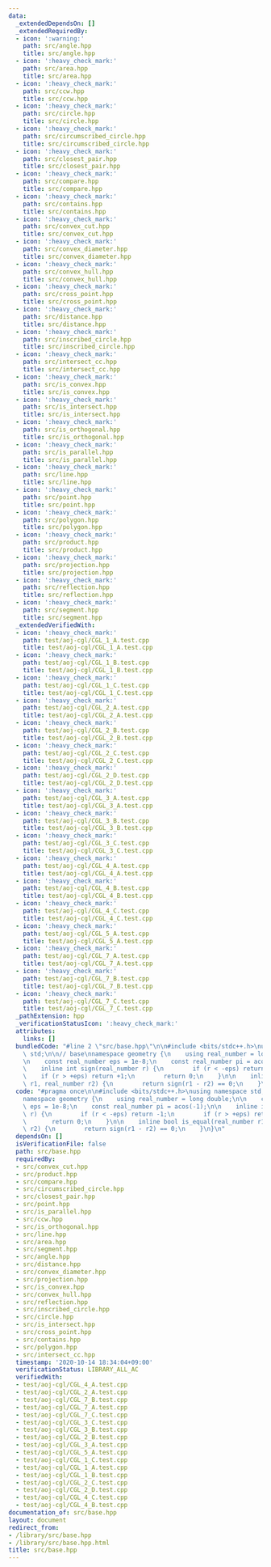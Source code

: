 ```yaml
---
data:
  _extendedDependsOn: []
  _extendedRequiredBy:
  - icon: ':warning:'
    path: src/angle.hpp
    title: src/angle.hpp
  - icon: ':heavy_check_mark:'
    path: src/area.hpp
    title: src/area.hpp
  - icon: ':heavy_check_mark:'
    path: src/ccw.hpp
    title: src/ccw.hpp
  - icon: ':heavy_check_mark:'
    path: src/circle.hpp
    title: src/circle.hpp
  - icon: ':heavy_check_mark:'
    path: src/circumscribed_circle.hpp
    title: src/circumscribed_circle.hpp
  - icon: ':heavy_check_mark:'
    path: src/closest_pair.hpp
    title: src/closest_pair.hpp
  - icon: ':heavy_check_mark:'
    path: src/compare.hpp
    title: src/compare.hpp
  - icon: ':heavy_check_mark:'
    path: src/contains.hpp
    title: src/contains.hpp
  - icon: ':heavy_check_mark:'
    path: src/convex_cut.hpp
    title: src/convex_cut.hpp
  - icon: ':heavy_check_mark:'
    path: src/convex_diameter.hpp
    title: src/convex_diameter.hpp
  - icon: ':heavy_check_mark:'
    path: src/convex_hull.hpp
    title: src/convex_hull.hpp
  - icon: ':heavy_check_mark:'
    path: src/cross_point.hpp
    title: src/cross_point.hpp
  - icon: ':heavy_check_mark:'
    path: src/distance.hpp
    title: src/distance.hpp
  - icon: ':heavy_check_mark:'
    path: src/inscribed_circle.hpp
    title: src/inscribed_circle.hpp
  - icon: ':heavy_check_mark:'
    path: src/intersect_cc.hpp
    title: src/intersect_cc.hpp
  - icon: ':heavy_check_mark:'
    path: src/is_convex.hpp
    title: src/is_convex.hpp
  - icon: ':heavy_check_mark:'
    path: src/is_intersect.hpp
    title: src/is_intersect.hpp
  - icon: ':heavy_check_mark:'
    path: src/is_orthogonal.hpp
    title: src/is_orthogonal.hpp
  - icon: ':heavy_check_mark:'
    path: src/is_parallel.hpp
    title: src/is_parallel.hpp
  - icon: ':heavy_check_mark:'
    path: src/line.hpp
    title: src/line.hpp
  - icon: ':heavy_check_mark:'
    path: src/point.hpp
    title: src/point.hpp
  - icon: ':heavy_check_mark:'
    path: src/polygon.hpp
    title: src/polygon.hpp
  - icon: ':heavy_check_mark:'
    path: src/product.hpp
    title: src/product.hpp
  - icon: ':heavy_check_mark:'
    path: src/projection.hpp
    title: src/projection.hpp
  - icon: ':heavy_check_mark:'
    path: src/reflection.hpp
    title: src/reflection.hpp
  - icon: ':heavy_check_mark:'
    path: src/segment.hpp
    title: src/segment.hpp
  _extendedVerifiedWith:
  - icon: ':heavy_check_mark:'
    path: test/aoj-cgl/CGL_1_A.test.cpp
    title: test/aoj-cgl/CGL_1_A.test.cpp
  - icon: ':heavy_check_mark:'
    path: test/aoj-cgl/CGL_1_B.test.cpp
    title: test/aoj-cgl/CGL_1_B.test.cpp
  - icon: ':heavy_check_mark:'
    path: test/aoj-cgl/CGL_1_C.test.cpp
    title: test/aoj-cgl/CGL_1_C.test.cpp
  - icon: ':heavy_check_mark:'
    path: test/aoj-cgl/CGL_2_A.test.cpp
    title: test/aoj-cgl/CGL_2_A.test.cpp
  - icon: ':heavy_check_mark:'
    path: test/aoj-cgl/CGL_2_B.test.cpp
    title: test/aoj-cgl/CGL_2_B.test.cpp
  - icon: ':heavy_check_mark:'
    path: test/aoj-cgl/CGL_2_C.test.cpp
    title: test/aoj-cgl/CGL_2_C.test.cpp
  - icon: ':heavy_check_mark:'
    path: test/aoj-cgl/CGL_2_D.test.cpp
    title: test/aoj-cgl/CGL_2_D.test.cpp
  - icon: ':heavy_check_mark:'
    path: test/aoj-cgl/CGL_3_A.test.cpp
    title: test/aoj-cgl/CGL_3_A.test.cpp
  - icon: ':heavy_check_mark:'
    path: test/aoj-cgl/CGL_3_B.test.cpp
    title: test/aoj-cgl/CGL_3_B.test.cpp
  - icon: ':heavy_check_mark:'
    path: test/aoj-cgl/CGL_3_C.test.cpp
    title: test/aoj-cgl/CGL_3_C.test.cpp
  - icon: ':heavy_check_mark:'
    path: test/aoj-cgl/CGL_4_A.test.cpp
    title: test/aoj-cgl/CGL_4_A.test.cpp
  - icon: ':heavy_check_mark:'
    path: test/aoj-cgl/CGL_4_B.test.cpp
    title: test/aoj-cgl/CGL_4_B.test.cpp
  - icon: ':heavy_check_mark:'
    path: test/aoj-cgl/CGL_4_C.test.cpp
    title: test/aoj-cgl/CGL_4_C.test.cpp
  - icon: ':heavy_check_mark:'
    path: test/aoj-cgl/CGL_5_A.test.cpp
    title: test/aoj-cgl/CGL_5_A.test.cpp
  - icon: ':heavy_check_mark:'
    path: test/aoj-cgl/CGL_7_A.test.cpp
    title: test/aoj-cgl/CGL_7_A.test.cpp
  - icon: ':heavy_check_mark:'
    path: test/aoj-cgl/CGL_7_B.test.cpp
    title: test/aoj-cgl/CGL_7_B.test.cpp
  - icon: ':heavy_check_mark:'
    path: test/aoj-cgl/CGL_7_C.test.cpp
    title: test/aoj-cgl/CGL_7_C.test.cpp
  _pathExtension: hpp
  _verificationStatusIcon: ':heavy_check_mark:'
  attributes:
    links: []
  bundledCode: "#line 2 \"src/base.hpp\"\n\n#include <bits/stdc++.h>\nusing namespace\
    \ std;\n\n// base\nnamespace geometry {\n    using real_number = long double;\n\
    \n    const real_number eps = 1e-8;\n    const real_number pi = acos(-1);\n\n\
    \    inline int sign(real_number r) {\n        if (r < -eps) return -1;\n    \
    \    if (r > +eps) return +1;\n        return 0;\n    }\n\n    inline bool is_equal(real_number\
    \ r1, real_number r2) {\n        return sign(r1 - r2) == 0;\n    }\n}\n"
  code: "#pragma once\n\n#include <bits/stdc++.h>\nusing namespace std;\n\n// base\n\
    namespace geometry {\n    using real_number = long double;\n\n    const real_number\
    \ eps = 1e-8;\n    const real_number pi = acos(-1);\n\n    inline int sign(real_number\
    \ r) {\n        if (r < -eps) return -1;\n        if (r > +eps) return +1;\n \
    \       return 0;\n    }\n\n    inline bool is_equal(real_number r1, real_number\
    \ r2) {\n        return sign(r1 - r2) == 0;\n    }\n}\n"
  dependsOn: []
  isVerificationFile: false
  path: src/base.hpp
  requiredBy:
  - src/convex_cut.hpp
  - src/product.hpp
  - src/compare.hpp
  - src/circumscribed_circle.hpp
  - src/closest_pair.hpp
  - src/point.hpp
  - src/is_parallel.hpp
  - src/ccw.hpp
  - src/is_orthogonal.hpp
  - src/line.hpp
  - src/area.hpp
  - src/segment.hpp
  - src/angle.hpp
  - src/distance.hpp
  - src/convex_diameter.hpp
  - src/projection.hpp
  - src/is_convex.hpp
  - src/convex_hull.hpp
  - src/reflection.hpp
  - src/inscribed_circle.hpp
  - src/circle.hpp
  - src/is_intersect.hpp
  - src/cross_point.hpp
  - src/contains.hpp
  - src/polygon.hpp
  - src/intersect_cc.hpp
  timestamp: '2020-10-14 18:34:04+09:00'
  verificationStatus: LIBRARY_ALL_AC
  verifiedWith:
  - test/aoj-cgl/CGL_4_A.test.cpp
  - test/aoj-cgl/CGL_2_A.test.cpp
  - test/aoj-cgl/CGL_7_B.test.cpp
  - test/aoj-cgl/CGL_7_A.test.cpp
  - test/aoj-cgl/CGL_7_C.test.cpp
  - test/aoj-cgl/CGL_3_C.test.cpp
  - test/aoj-cgl/CGL_3_B.test.cpp
  - test/aoj-cgl/CGL_2_B.test.cpp
  - test/aoj-cgl/CGL_3_A.test.cpp
  - test/aoj-cgl/CGL_5_A.test.cpp
  - test/aoj-cgl/CGL_1_C.test.cpp
  - test/aoj-cgl/CGL_1_A.test.cpp
  - test/aoj-cgl/CGL_1_B.test.cpp
  - test/aoj-cgl/CGL_2_C.test.cpp
  - test/aoj-cgl/CGL_2_D.test.cpp
  - test/aoj-cgl/CGL_4_C.test.cpp
  - test/aoj-cgl/CGL_4_B.test.cpp
documentation_of: src/base.hpp
layout: document
redirect_from:
- /library/src/base.hpp
- /library/src/base.hpp.html
title: src/base.hpp
---
```

